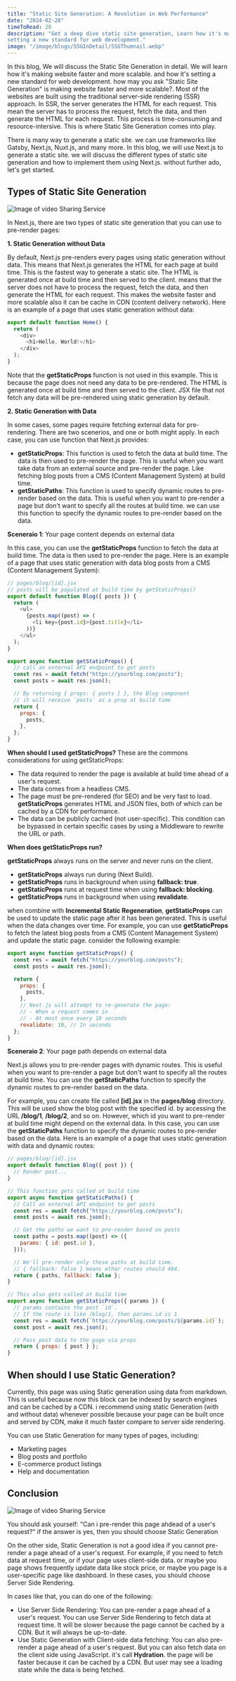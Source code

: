 ```yaml
---
title: "Static Site Generation: A Revolution in Web Performance"
date: "2024-02-28"
timeToRead: 20
description: "Get a deep dive static site generation, Learn how it's making website faster and more scalable. and how it's
setting a new standard for web development."
image: "/image/blogs/SSGInDetail/SSGThumnail.webp"
---
```


In this blog, We will discuss the Static Site Generation in detail. We will learn how it's making website faster and more scalable. and how it's setting a new standard for web development. how may you ask "Static Site Generation" is making website faster and more scalable?. Most of the websites are built using the traditional server-side rendering (SSR) approach. In SSR, the server generates the HTML for each request.
This mean the server has to process the request, fetch the data, and then generate the HTML for each request. This process is time-consuming and resource-intersive. This is where Static Site Generation comes into play.

There is many way to generate a static site. we can use frameworks like Gatsby, Next.js, Nuxt.js, and many more. In this blog, we will use Next.js to generate a static site. we will discuss the different types of static site generation and how to implement them using Next.js. without further ado, let's get started.

## Types of Static Site Generation

![Image of video Sharing Service](/image/blogs/SSGInDetail/SSGStrategy.webp)

In Next.js, there are two types of static site generation that you can use to pre-render pages:

**1. Static Generation without Data**

By default, Next.js pre-renders every pages using static generation without data. This means that Next.js generates the HTML for each page at build time. This is the fastest way to generate a static site. The HTML is generated once at build time and then served to the client. means that the server does not have to process the request, fetch the data, and then generate the HTML for each request. This makes the website faster and more scalable also it can be cache in CDN (content delivery network). Here is an example of a page that uses static generation without data:

```javascript
export default function Home() {
  return (
    <div>
      <h1>Hello, World!</h1>
    </div>
  );
}
```

Note that the **getStaticProps** function is not used in this example. This is because the page does not need any data to be pre-rendered. The HTML is generated once at build time and then served to the client. JSX file that not fetch any data will be pre-rendered using static generation by default.

**2. Static Generation with Data**

In some cases, some pages require fetching external data for pre-rendering. There are two scenerios, and one or both might apply. In each case, you can use function that Next.js provides:

- **getStaticProps**: This function is used to fetch the data at build time. The data is then used to pre-render the page. This is useful when you want take data from an external source and pre-render the page. Like fetching blog posts from a CMS (Content Management System) at build time.
- **getStaticPaths**: This function is used to specify dynamic routes to pre-render based on the data. This is useful when you want to pre-render a page but don't want to specify all the routes at build time. we can use this function to specify the dynamic routes to pre-render based on the data.

**Sceneraio 1**: Your page content depends on external data

In this case, you can use the **getStaticProps** function to fetch the data at build time. The data is then used to pre-render the page. Here is an example of a page that uses static generation with data blog posts from a CMS (Content Management System):

```javascript
// pages/blog/[id].jsx
// posts will be populated at build time by getStaticProps()
export default function Blog({ posts }) {
  return (
    <ul>
      {posts.map((post) => (
        <li key={post.id}>{post.title}</li>
      ))}
    </ul>
  );
}

export async function getStaticProps() {
  // call an external API endpoint to get posts
  const res = await fetch("https://yourblog.com/posts");
  const posts = await res.json();

  // By returning { props: { posts } }, the Blog component
  // it will receive `posts` as a prop at build time
  return {
    props: {
      posts,
    },
  };
}
```

**When should I used getStaticProps?**
These are the commons considerations for using getStaticProps:
- The data required to render the page is available at build time ahead of a user's request.
- The data comes from a headless CMS.
- The page must be pre-rendered (for SEO) and be very fast to load. **getStaticProps** generates HTML and JSON files, both of which can be cached by a CDN for performance.
- The data can be publicly cached (not user-specific). This condition can be bypassed in certain specific cases by using  a Middleware to rewrite the URL or path.

**When does getStaticProps run?**

**getStaticProps** always runs on the server and never runs on the client.
- **getStaticProps** always run during (Next Build).
- **getStaticProps** runs in background when using **fallback: true**.
- **getStaticProps** runs at request time when using **fallback: blocking**.
- **getStaticProps** runs in background when using **revalidate**.

when combine with **Incremental Static Regeneration**, **getStaticProps** can be used to update the static page after it has been generated. This is useful when the data changes over time. For example, you can use **getStaticProps** to fetch the latest blog posts from a CMS (Content Management System) and update the static page. consider the following example:

```javascript
export async function getStaticProps() {
  const res = await fetch("https://yourblog.com/posts");
  const posts = await res.json();

  return {
    props: {
      posts,
    },
    // Next.js will attempt to re-generate the page:
    // - When a request comes in
    // - At most once every 10 seconds
    revalidate: 10, // In seconds
  };
}
```

**Sceneraio 2**: Your page path depends on external data

Next.js allows you to pre-render pages with dynamic routes. This is useful when you want to pre-render a page but don't want to specify all the routes at build time. You can use the **getStaticPaths** function to specify the dynamic routes to pre-render based on the data. 

For example, you can create file called **[id].jsx** in the **pages/blog** directory. This will be used show the blog post with the specified id. by accessing the URL **/blog/1**, **/blog/2**, and so on. However, which id you want to pre-render at build time might depend on the external data. In this case, you can use the **getStaticPaths** function to specify the dynamic routes to pre-render based on the data. Here is an example of a page that uses static generation with data and dynamic routes:

```javascript
// pages/blog/[id].jsx
export default function Blog({ post }) {
  // Render post...
}

// This function gets called at build time
export async function getStaticPaths() {
  // Call an external API endpoint to get posts
  const res = await fetch("https://yourblog.com/posts");
  const posts = await res.json();

  // Get the paths we want to pre-render based on posts
  const paths = posts.map((post) => ({
    params: { id: post.id },
  }));

  // We'll pre-render only these paths at build time.
  // { fallback: false } means other routes should 404.
  return { paths, fallback: false };
}

// This also gets called at build time
export async function getStaticProps({ params }) {
  // params contains the post `id`.
  // If the route is like /blog/1, then params.id is 1
  const res = await fetch(`https://yourblog.com/posts/${params.id}`);
  const post = await res.json();

  // Pass post data to the page via props
  return { props: { post } };
}
```

## When should I use Static Generation?

Currently, this page was using Static generation using data from markdown. This is useful because now this block can be indexed by search engines and can be cached by a CDN. i recommend using static Generation (with and without data) whenever possible because your page can be built once and served by CDN, make it much faster compare to server side rendering. 

You can use Static Generation for many types of pages, including:
- Marketing pages
- Blog posts and portfolio
- E-commerce product listings
- Help and documentation

## Conclusion 

![Image of video Sharing Service](/image/blogs/SSGInDetail/SSGEnd.webp)

You should ask yourself: "Can i pre-render this page ahdead of a user's request?" if the answer is yes, then you should choose Static Generation

On the other side, Static Generation is not a good idea if you cannot pre-render a page ahead of a user's request. For example, if you need to fetch data at request time, or if your page uses client-side data. or maybe you page shows frequently update data like stock price, or maybe you page is a user-specific page like dashboard. In these cases, you should choose Server Side Rendering.

In cases like that, you can do one of the following:
- Use Server Side Rendering: You can pre-render a page ahead of a user's request. You can use Server Side Rendering to fetch data at request time. It will be slower because the page cannot be cached by a CDN. But it will always be up-to-date.
- Use Static Generation with Client-side data fetching: You can also pre-render a page ahead of a user's request. But you can also fetch data on the client side using JavaScript. it's call **Hydration**. the page will be faster because it can be cached by a CDN. But user may see a loading state while the data is being fetched.